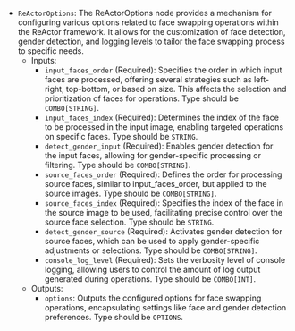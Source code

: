 - `ReActorOptions`: The ReActorOptions node provides a mechanism for configuring various options related to face swapping operations within the ReActor framework. It allows for the customization of face detection, gender detection, and logging levels to tailor the face swapping process to specific needs.
    - Inputs:
        - `input_faces_order` (Required): Specifies the order in which input faces are processed, offering several strategies such as left-right, top-bottom, or based on size. This affects the selection and prioritization of faces for operations. Type should be `COMBO[STRING]`.
        - `input_faces_index` (Required): Determines the index of the face to be processed in the input image, enabling targeted operations on specific faces. Type should be `STRING`.
        - `detect_gender_input` (Required): Enables gender detection for the input faces, allowing for gender-specific processing or filtering. Type should be `COMBO[STRING]`.
        - `source_faces_order` (Required): Defines the order for processing source faces, similar to input_faces_order, but applied to the source images. Type should be `COMBO[STRING]`.
        - `source_faces_index` (Required): Specifies the index of the face in the source image to be used, facilitating precise control over the source face selection. Type should be `STRING`.
        - `detect_gender_source` (Required): Activates gender detection for source faces, which can be used to apply gender-specific adjustments or selections. Type should be `COMBO[STRING]`.
        - `console_log_level` (Required): Sets the verbosity level of console logging, allowing users to control the amount of log output generated during operations. Type should be `COMBO[INT]`.
    - Outputs:
        - `options`: Outputs the configured options for face swapping operations, encapsulating settings like face and gender detection preferences. Type should be `OPTIONS`.
